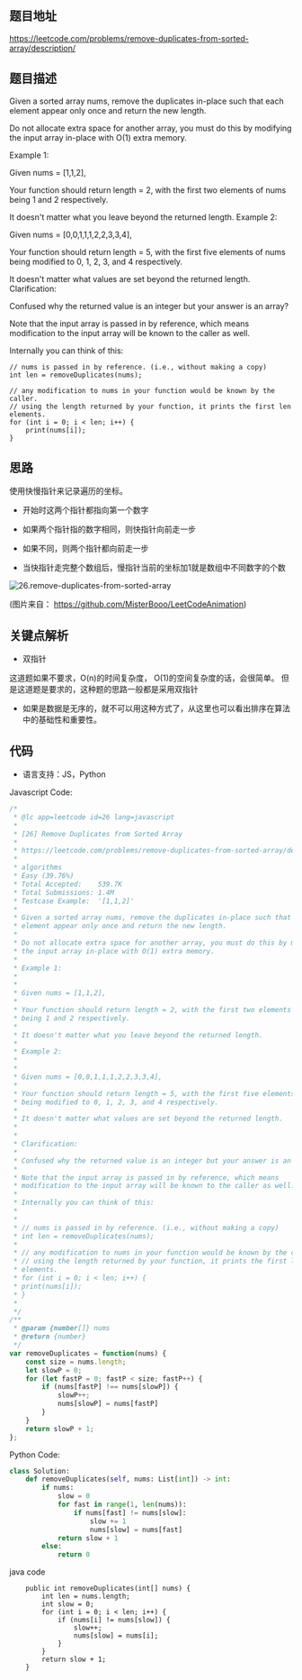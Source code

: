 ## 题目地址
https://leetcode.com/problems/remove-duplicates-from-sorted-array/description/

## 题目描述
Given a sorted array nums, remove the duplicates in-place such that each element appear only once and return the new length.

Do not allocate extra space for another array, you must do this by modifying the input array in-place with O(1) extra memory.

Example 1:

Given nums = [1,1,2],

Your function should return length = 2, with the first two elements of nums being 1 and 2 respectively.

It doesn't matter what you leave beyond the returned length.
Example 2:

Given nums = [0,0,1,1,1,2,2,3,3,4],

Your function should return length = 5, with the first five elements of nums being modified to 0, 1, 2, 3, and 4 respectively.

It doesn't matter what values are set beyond the returned length.
Clarification:

Confused why the returned value is an integer but your answer is an array?

Note that the input array is passed in by reference, which means modification to the input array will be known to the caller as well.

Internally you can think of this:

```
// nums is passed in by reference. (i.e., without making a copy)
int len = removeDuplicates(nums);

// any modification to nums in your function would be known by the caller.
// using the length returned by your function, it prints the first len elements.
for (int i = 0; i < len; i++) {
    print(nums[i]);
}
```

## 思路

使用快慢指针来记录遍历的坐标。

- 开始时这两个指针都指向第一个数字

- 如果两个指针指的数字相同，则快指针向前走一步

- 如果不同，则两个指针都向前走一步

- 当快指针走完整个数组后，慢指针当前的坐标加1就是数组中不同数字的个数

![26.remove-duplicates-from-sorted-array](../assets/26.remove-duplicates-from-sorted-array.gif)

(图片来自： https://github.com/MisterBooo/LeetCodeAnimation)

## 关键点解析

- 双指针

这道题如果不要求，O(n)的时间复杂度， O(1)的空间复杂度的话，会很简单。
但是这道题是要求的，这种题的思路一般都是采用双指针

- 如果是数据是无序的，就不可以用这种方式了，从这里也可以看出排序在算法中的基础性和重要性。


## 代码

* 语言支持：JS，Python

Javascript Code:
```js
/*
 * @lc app=leetcode id=26 lang=javascript
 *
 * [26] Remove Duplicates from Sorted Array
 *
 * https://leetcode.com/problems/remove-duplicates-from-sorted-array/description/
 *
 * algorithms
 * Easy (39.76%)
 * Total Accepted:    539.7K
 * Total Submissions: 1.4M
 * Testcase Example:  '[1,1,2]'
 *
 * Given a sorted array nums, remove the duplicates in-place such that each
 * element appear only once and return the new length.
 *
 * Do not allocate extra space for another array, you must do this by modifying
 * the input array in-place with O(1) extra memory.
 *
 * Example 1:
 *
 *
 * Given nums = [1,1,2],
 *
 * Your function should return length = 2, with the first two elements of nums
 * being 1 and 2 respectively.
 *
 * It doesn't matter what you leave beyond the returned length.
 *
 * Example 2:
 *
 *
 * Given nums = [0,0,1,1,1,2,2,3,3,4],
 *
 * Your function should return length = 5, with the first five elements of nums
 * being modified to 0, 1, 2, 3, and 4 respectively.
 *
 * It doesn't matter what values are set beyond the returned length.
 *
 *
 * Clarification:
 *
 * Confused why the returned value is an integer but your answer is an array?
 *
 * Note that the input array is passed in by reference, which means
 * modification to the input array will be known to the caller as well.
 *
 * Internally you can think of this:
 *
 *
 * // nums is passed in by reference. (i.e., without making a copy)
 * int len = removeDuplicates(nums);
 *
 * // any modification to nums in your function would be known by the caller.
 * // using the length returned by your function, it prints the first len
 * elements.
 * for (int i = 0; i < len; i++) {
 * print(nums[i]);
 * }
 *
 */
/**
 * @param {number[]} nums
 * @return {number}
 */
var removeDuplicates = function(nums) {
    const size = nums.length;
    let slowP = 0;
    for (let fastP = 0; fastP < size; fastP++) {
        if (nums[fastP] !== nums[slowP]) {
            slowP++;
            nums[slowP] = nums[fastP]
        }
    }
    return slowP + 1;
};
```

Python Code:
```python
class Solution:
    def removeDuplicates(self, nums: List[int]) -> int:
        if nums:
            slow = 0
            for fast in range(1, len(nums)):
                if nums[fast] != nums[slow]:
                    slow += 1
                    nums[slow] = nums[fast]
            return slow + 1
        else:
            return 0
```
java code
```
    public int removeDuplicates(int[] nums) {
        int len = nums.length;
        int slow = 0;
        for (int i = 0; i < len; i++) {
            if (nums[i] != nums[slow]) {
                slow++;
                nums[slow] = nums[i];
            }
        }
        return slow + 1;
    }
```
